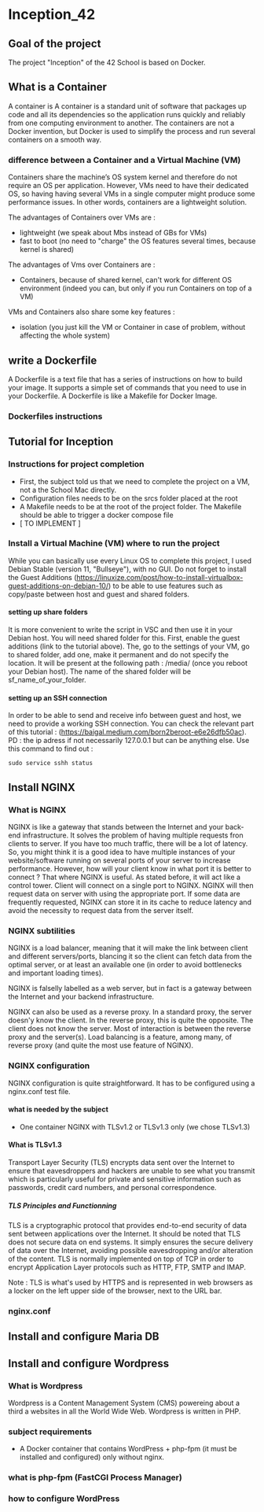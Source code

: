 # Inception_42

## Goal of the project

The project "Inception" of the 42 School is based on Docker. 

## What is a Container 

A container is A container is a standard unit of software that packages up code and all its dependencies so the application runs quickly and reliably from one computing environment to another. The containers are not a Docker invention,
but Docker is used to simplify the process and run several containers on a smooth way.

### difference between a Container and a Virtual Machine (VM)

Containers share the machine’s OS system kernel and therefore do not require an OS per application. However, VMs need to have their dedicated OS, so having having several VMs in a single computer might produce some performance issues. In other words, containers are a lightweight solution. 

The advantages of Containers over VMs are :
- lightweight (we speak about Mbs instead of GBs for VMs)
- fast to boot (no need to "charge" the OS features several times, because kernel is shared)

The advantages of Vms over Containers are :
- Containers, because of shared kernel, can't work for different OS environment (indeed you can, but only 
if you run Containers on top of a VM)

VMs and Containers also share some key features :
- isolation (you just kill the VM or Container in case of problem, without affecting the whole system)

## write a Dockerfile

A Dockerfile is a text file that has a series of instructions on how to build your image. It supports a simple set of commands that you need to use in your Dockerfile. A Dockerfile is like a Makefile for Docker Image.

### Dockerfiles instructions



## Tutorial for Inception

### Instructions for project completion

- First, the subject told us that we need to complete the project on a VM, not a the School Mac directly.
- Configuration files needs to be on the srcs folder placed at the root 
- A Makefile needs to be at the root of the project folder. The Makefile should be able to trigger a docker compose file
- [ TO IMPLEMENT ]  

### Install a Virtual Machine (VM) where to run the project

While you can basically use every Linux OS to complete this project, I used Debian Stable (version 11, "Bullseye"), with no GUI. Do not forget to install the Guest Additions (https://linuxize.com/post/how-to-install-virtualbox-guest-additions-on-debian-10/) to be able to use features such as copy/paste between host and guest and shared folders. 

#### setting up share folders

It is more convenient to write the script in VSC and then use it in your Debian host. You will need shared folder for this. First, enable the guest additions (link to the tutorial above). The, go to the settings of your VM, go to shared folder, add one, make it permanent and do not specify the location. It will be present at the following path : /media/ (once you reboot your Debian host). The name of the shared folder will be sf_name_of_your_folder.

#### setting up an SSH connection

In order to be able to send and receive info between guest and host, we need to provide a working SSH connection. 
You can check the relevant part of this tutorial : (https://baigal.medium.com/born2beroot-e6e26dfb50ac). PD : the ip adress if not necessarily 127.0.0.1 but can be anything else. Use this command to find out :
````
sudo service sshh status
````

## Install NGINX

### What is NGINX

NGINX is like a gateway that stands between the Internet and your back-end infrastructure. It solves the problem of having multiple requests fron clients to server. If you have too much traffic, there will be a lot of latency. So, you might think it is a good idea to have multiple instances of your website/software running on several ports of your server to increase performance. However, how will your client know in what port it is better to connect ? That where NGINX is useful. As stated before, it will act like a control tower. Client will connect on a single port to NGINX. NGINX will then request data on server with using the appropriate port. If some data are frequently requested, NGINX can store it in its cache to reduce latency and avoid the necessity to request data from the server itself.

### NGINX subtilities

NGINX is a load balancer, meaning that it will make the link between client and different servers/ports, blancing it so the client can fetch data from the optimal server, or at least an available one (in order to avoid bottlenecks and important loading times).

NGINX is falselly labelled as a web server, but in fact is a gateway between the Internet and your backend infrastructure.

NGINX can also be used as a reverse proxy. In a standard proxy, the server doesn'y know the client. In the reverse proxy, 
this is quite the opposite. The client does not know the server. Most of interaction is between the reverse proxy and the server(s). Load balancing is a feature, among many, of reverse proxy (and quite the most use feature of NGINX).

### NGINX configuration

NGINX configuration is quite straightforward. It has to be configured using a nginx.conf test file.

#### what is needed by the subject

- One container NGINX with TLSv1.2 or TLSv1.3 only (we chose TLSv1.3)

#### What is TLSv1.3

Transport Layer Security (TLS) encrypts data sent over the Internet to ensure that eavesdroppers and hackers are unable to see what you transmit which is particularly useful for private and sensitive information such as passwords, credit card numbers, and personal correspondence.

##### TLS Principles and Functionning

TLS is a cryptographic protocol that provides end-to-end security of data sent between applications over the Internet. 
It should be noted that TLS does not secure data on end systems. It simply ensures the secure delivery of data over the Internet, avoiding possible eavesdropping and/or alteration of the content. TLS is normally implemented on top of TCP in order to encrypt Application Layer protocols such as HTTP, FTP, SMTP and IMAP.

Note : TLS is what's used by HTTPS and is represented in web browsers as a locker on the left upper side of the browser, next to the URL bar.

### nginx.conf



## Install and configure Maria DB

## Install and configure Wordpress

### What is Wordpress

Wordpress is a Content Management System (CMS) powereing about a third a websites in all the World Wide Web. Wordpress is written in PHP. 

### subject requirements

- A Docker container that contains WordPress + php-fpm (it must be installed and
configured) only without nginx.

### what is php-fpm (FastCGI Process Manager)




### how to configure WordPress





